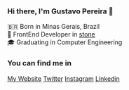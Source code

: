 ### Hi there, I'm Gustavo Pereira 👋

🇧🇷 Born in Minas Gerais, Brazil <br>
💼 FrontEnd Developer in [stone](https://https://www.stone.com.br//) <br>
🎓 Graduating in Computer Engineering

### You can find me in

[My Website](https://oguhpereira.com.br/)
[Twitter](https://twitter.com/oguhpereira)
[Instagram](http://instagram.com/oguhpereira)
[Linkedin](https://www.linkedin.com/in/oguhpereira/)

